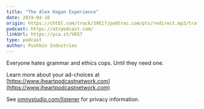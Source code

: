 ```yaml
---
title: "The Alex Kogan Experience"
date: 2019-04-16
origin: https://chtbl.com/track/39E17/podtrac.com/pts/redirect.mp3/traffic.omny.fm/d/clips/e73c998e-6e60-432f-8610-ae210140c5b1/f4e26994-3ddb-4ec7-b855-ae32006cd5de/4769e6d9-a555-4a82-8df7-ae320073a95e/audio.mp3?utm_source=Podcast&in_playlist=ea4fae0c-3282-4cfd-b315-ae32006cd5ec
podcast: https://atrpodcast.com/
linkUrl: https://pca.st/VK57
type: podcast
author: Pushkin Industries
---
```


Everyone hates grammar and ethics cops. Until they need one.

 Learn more about your ad-choices at [https://www.iheartpodcastnetwork.com](https://www.iheartpodcastnetwork.com)

See [omnystudio.com/listener](https://omnystudio.com/listener) for privacy information.

